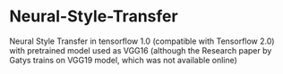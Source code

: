 # Neural-Style-Transfer
Neural Style Transfer in tensorflow 1.0 (compatible with Tensorflow 2.0) with pretrained model used as VGG16 (although the Research paper by Gatys trains on VGG19 model, which was not available online)

